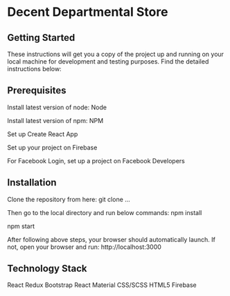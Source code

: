 # Decent Departmental Store


## Getting Started

These instructions will get you a copy of the project up and running on your local machine for development and testing purposes. Find the detailed instructions below:

## Prerequisites

Install latest version of node: Node

Install latest version of npm: NPM

Set up Create React App

Set up your project on Firebase

For Facebook Login, set up a project on Facebook Developers

## Installation

Clone the repository from here:
git clone ...

Then go to the local directory and run below commands:
npm install

npm start

After following above steps, your browser should automatically launch. If not, open your browser and run:
http://localhost:3000

## Technology Stack

React
Redux
Bootstrap
React Material
CSS/SCSS
HTML5
Firebase

